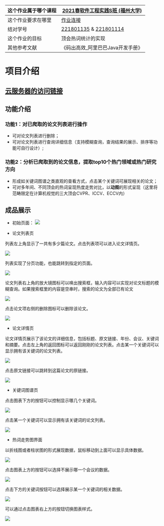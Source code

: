 |这个作业属于哪个课程|[2021春软件工程实践S班 (福州大学)](https://edu.cnblogs.com/campus/fzu/FZUSESPR21)|
|--    |--    |
|这个作业要求在哪里|[作业连接](https://edu.cnblogs.com/campus/fzu/FZUSESPR21/homework/11891)|
|结对学号|[221801135](https://www.cnblogs.com/Flutpiggip/) & [221801114](https://www.cnblogs.com/silicon-bond/)|
|这个作业的目标|顶会热词统计的实现|
|其他参考文献|《码出高效_阿里巴巴Java开发手册》|

# 项目介绍

## [云服务器的访问链接](http://120.77.216.4:8080/paper/)

## 功能介绍

### 功能1：对已爬取的论文列表进行操作

- 可对论文列表进行删除；
- 可对论文列表进行查询详细信息（支持模糊查询，查询结果的展示、排序等功能可自行设计）;

### 功能2：分析已爬取到的论文信息，提取top10个热门领域或热门研究方向

- 形成如关键词图谱之类直观的查看方式，点击某个关键词可展现相关的论文；
- 可对多年间、不同顶会的热词呈现热度走势对比，以**动图**的形式呈现（这里将范畴限定在计算机视觉的三大顶会CVPR、ICCV、ECCV内）

## 成品展示
- 初始页面：
![](https://images.cnblogs.com/cnblogs_com/silicon-bond/1954919/o_210331062701%E6%88%AA%E5%9B%BE1.png)

- 论文列表页

列表左上角显示了一共有多少篇论文。点击列表项可以进入论文详情页。

![](https://images.cnblogs.com/cnblogs_com/silicon-bond/1954919/o_210331064018%E6%88%AA%E5%9B%BE2.gif)

列表实现了分页功能，也能跳转到指定的页面。

![](https://images.cnblogs.com/cnblogs_com/silicon-bond/1954919/o_210331064818%E6%88%AA%E5%9B%BE3.gif)

论文列表右上角的放大镜图标可以唤出搜索框，输入内容可以实现对论文标题的模糊查询。如果搜索框里的内容是空串时，搜索的论文为全部已有论文

![](https://images.cnblogs.com/cnblogs_com/silicon-bond/1954919/o_210331065134%E6%88%AA%E5%9B%BE4.gif)

点击论文项右侧的删除图标可以删除该论文。

![](https://images.cnblogs.com/cnblogs_com/silicon-bond/1954919/o_210331065404%E6%88%AA%E5%9B%BE5.gif)

- 论文详情页

论文详情页展示了该论文的详细信息，包括标题、原文链接、年份、会议、关键词和摘要。点击左上角的返回图标可以返回刚刚的论文列表。点击某一个关键词可以显示拥有该关键词的论文列表。

![](https://images.cnblogs.com/cnblogs_com/silicon-bond/1954919/o_210331070702%E6%88%AA%E5%9B%BE6.gif)

点击原文链接可以跳转到这篇论文的原链接。

![](https://images.cnblogs.com/cnblogs_com/silicon-bond/1954919/o_210331070708%E6%88%AA%E5%9B%BE7.gif)

- 关键词图谱页
  
点击图表下方的按钮可以控制显示哪几个关键词。

![](https://images.cnblogs.com/cnblogs_com/silicon-bond/1954919/o_210331072356%E6%88%AA%E5%9B%BE8.gif)

点击某一个关键词可以显示拥有该关键词的论文列表。

![](https://images.cnblogs.com/cnblogs_com/silicon-bond/1954919/o_210331072223%E6%88%AA%E5%9B%BE9.gif)

- 热词走势图界面
  
以折线图或者柱状图的形式展现数据，鼠标移动到上面可以显示具体数据。

![](https://images.cnblogs.com/cnblogs_com/silicon-bond/1954919/o_210331073356%E6%88%AA%E5%B1%8F10.gif)

点击图表上方的按钮可以选择不展示哪一个会议的数据。

![](https://images.cnblogs.com/cnblogs_com/silicon-bond/1954919/o_210331080234%E6%88%AA%E5%B1%8F11.gif)

点击下方的关键词按钮可以选择展示某一个关键词的相关数据。

![](https://images.cnblogs.com/cnblogs_com/silicon-bond/1954919/o_210331081220%E6%88%AA%E5%9B%BE12.gif)

可以通过点击图表右上方的按钮切换图表样式。

![](https://images.cnblogs.com/cnblogs_com/silicon-bond/1954919/o_210331081627%E6%88%AA%E5%9B%BE13.gif)
